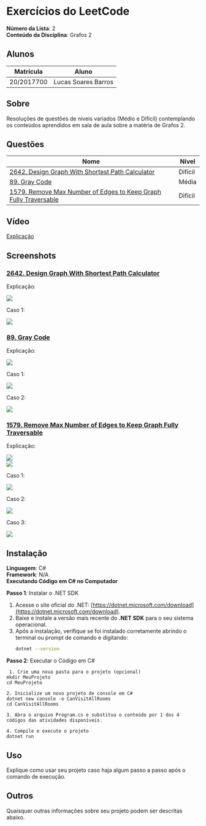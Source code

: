 # Exercícios do LeetCode

**Número da Lista**: 2<br>
**Conteúdo da Disciplina**: Grafos 2<br>

## Alunos
|Matrícula | Aluno |
| -- | -- |
| 20/2017700  |  Lucas Soares Barros |


## Sobre 
Resoluções de questões de níveis variados (Médio e Difícil) contemplando os conteúdos aprendidos em sala de aula sobre a matéria de Grafos 2.

## Questões
| Nome                                                                                                                                      | Nível   |
|-------------------------------------------------------------------------------------------------------------------------------------------| ------- |
| [2642. Design Graph With Shortest Path Calculator](https://leetcode.com/problems/design-graph-with-shortest-path-calculator/description/) | Difícil |
| [89. Gray Code](https://leetcode.com/problems/gray-code/description/)                                                                     | Média   |
| [1579. Remove Max Number of Edges to Keep Graph Fully Traversable](https://leetcode.com/problems/remove-max-number-of-edges-to-keep-graph-fully-traversable/description/) | Difícil |


## Vídeo

[Explicação](https://youtu.be/zvA0crGgh_U)

## Screenshots
### [2642. Design Graph With Shortest Path Calculator](https://leetcode.com/problems/design-graph-with-shortest-path-calculator/description/)   

Explicação: 

![](https://github.com/projeto-de-algoritmos-2024/Grafos2_LeetCode-Questions/blob/master/assets/explicacao_quest1.png)<br>

Caso 1:

![](https://github.com/projeto-de-algoritmos-2024/Grafos2_LeetCode-Questions/blob/master/assets/case1_quest1.png)<br>


### [89. Gray Code](https://leetcode.com/problems/gray-code/description/)

Explicação: 

![](https://github.com/projeto-de-algoritmos-2024/Grafos2_LeetCode-Questions/blob/master/assets/explicacao_quest2.png)<br>

Caso 1:

![](https://github.com/projeto-de-algoritmos-2024/Grafos2_LeetCode-Questions/blob/master/assets/case1_quest2.png)<br>

Caso 2:

![](https://github.com/projeto-de-algoritmos-2024/Grafos2_LeetCode-Questions/blob/master/assets/case2_quest2.png)<br>


### [1579. Remove Max Number of Edges to Keep Graph Fully Traversable](https://leetcode.com/problems/remove-max-number-of-edges-to-keep-graph-fully-traversable/description/)

Explicação: 

![](https://github.com/projeto-de-algoritmos-2024/Grafos2_LeetCode-Questions/blob/master/assets/explicacao1_quest3.png)<br>
![](https://github.com/projeto-de-algoritmos-2024/Grafos2_LeetCode-Questions/blob/master/assets/explicacao2_quest3.png)<br>

Caso 1:

![](https://github.com/projeto-de-algoritmos-2024/Grafos2_LeetCode-Questions/blob/master/assets/case1_quest3.png)<br>

Caso 2:

![](https://github.com/projeto-de-algoritmos-2024/Grafos2_LeetCode-Questions/blob/master/assets/case2_quest3.png)<br>

Caso 3:

![](https://github.com/projeto-de-algoritmos-2024/Grafos2_LeetCode-Questions/blob/master/assets/case3_quest3.png)<br>


## Instalação 
**Linguagem**: C#<br>
**Framework**: N/A<br>
**Executando Código em C# no Computador**

**Passo 1**: Instalar o .NET SDK
1. Acesse o site oficial do .NET: [https://dotnet.microsoft.com/download](https://dotnet.microsoft.com/download).
2. Baixe e instale a versão mais recente do **.NET SDK** para o seu sistema operacional.
3. Após a instalação, verifique se foi instalado corretamente abrindo o terminal ou prompt de comando e digitando:
   ```bash
   dotnet --version

**Passo 2**: Executar o Código em C#
  ````
   1. Crie uma nova pasta para o projeto (opcional)
mkdir MeuProjeto
cd MeuProjeto

 2. Inicialize um novo projeto de console em C# 
dotnet new console -o CanVisitAllRooms
cd CanVisitAllRooms

 3. Abra o arquivo Program.cs e substitua o conteúdo por 1 dos 4 códigos das atividades disponíveis.

 4. Compile e execute o projeto
dotnet run 
  ````
## Uso 
Explique como usar seu projeto caso haja algum passo a passo após o comando de execução.

## Outros 
Quaisquer outras informações sobre seu projeto podem ser descritas abaixo.




